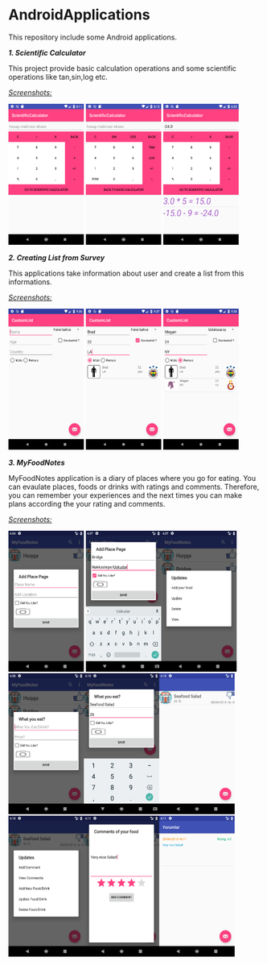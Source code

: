 # AndroidApplications
This repository include some Android applications.

<b> <i>1. Scientific Calculator</i></b>

This project provide basic calculation operations and some scientific operations like tan,sin,log etc.

  <i><u>Screenshots:</u></i>

<img src="AndroidStudioProjects/ScientificCalculator/images/Screenshot_1522941099.png" width="150" height="280"> <img src="AndroidStudioProjects/ScientificCalculator/images/Screenshot_1522941130.png" width="150" height="280"> <img src="AndroidStudioProjects/ScientificCalculator/images/Screenshot_1522941763.png" width="150" height="280">

<b> <i>2. Creating List from Survey</i></b>

This applications take information about user and create a list from this informations. 

  <i><u>Screenshots:</u></i>

<img src="AndroidStudioProjects/CustomList/images/Screenshot_1522953415.png" width="150" height="280"> <img src="AndroidStudioProjects/CustomList/images/Screenshot_1522953451.png" width="150" height="280"> <img src="AndroidStudioProjects/CustomList/images/Screenshot_1522953499.png" width="150" height="280">


<b> <i>3. MyFoodNotes </i></b>

MyFoodNotes application is a diary of places where you go for eating. You can evaulate places, foods or drinks with ratings and comments. Therefore, you can remember your experiences and the next times you can make plans according the your rating and comments.
  
  <i><u>Screenshots:</u></i>
  
<img src="AndroidStudioProjects/MyFoodNotes/images/Screenshot_1524920684.png" width="150" height="280"> <img src="AndroidStudioProjects/MyFoodNotes/images/Screenshot_1524920829.png" width="150" height="280"><img src="AndroidStudioProjects/MyFoodNotes/images/Screenshot_1524920875.png" width="150" height="280"><img src="AndroidStudioProjects/MyFoodNotes/images/Screenshot_1524920885.png" width="150" height="280"><img src="AndroidStudioProjects/MyFoodNotes/images/Screenshot_1524921013.png" width="150" height="280"><img src="AndroidStudioProjects/MyFoodNotes/images/Screenshot_1524921039.png" width="150" height="280"><img src="AndroidStudioProjects/MyFoodNotes/images/Screenshot_1524921045.png" width="150" height="280"><img src="AndroidStudioProjects/MyFoodNotes/images/Screenshot_1524921067.png" width="150" height="280"><img src="AndroidStudioProjects/MyFoodNotes/images/Screenshot_1524921090.png" width="150" height="280">
  
